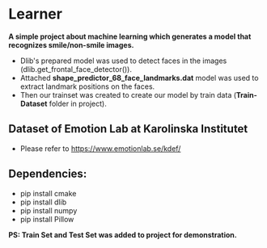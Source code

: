 # Learner
**A simple project about machine learning which generates a model that recognizes smile/non-smile images.**

* Dlib's prepared model was used to detect faces in the images (dlib.get_frontal_face_detector()).
* Attached **shape_predictor_68_face_landmarks.dat** model was used to extract landmark positions on the faces.
* Then our trainset was created to create our model by train data (**Train-Dataset** folder in project).


## Dataset of Emotion Lab at Karolinska Institutet
* Please refer to https://www.emotionlab.se/kdef/

## Dependencies: 
* pip install cmake
* pip install dlib
* pip install numpy
* pip install Pillow


**PS: Train Set and Test Set was added to project for demonstration.**

